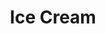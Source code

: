 ---
title: Ice Cream
end: 2020-03-04 00:00:00
begin: 2020-03-04 00:00:00
img: /assets/render/iceCream.png
img_alt: An ice cream
description: |
  An Ice Cream made by following a CG Geek tutorial.
tags:
  - Blender
---